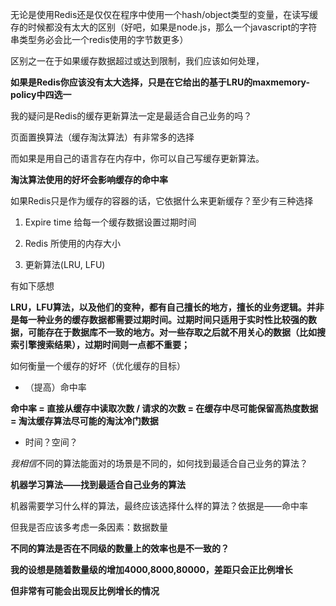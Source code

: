 
无论是使用Redis还是仅仅在程序中使用一个hash/object类型的变量，在读写缓存的时候都没有太大的区别（好吧，如果是node.js，那么一个javascript的字符串类型务必会比一个redis使用的字节数更多）

区别之一在于如果缓存数据超过或达到限制，我们应该如何处理，

**如果是Redis你应该没有太大选择，只是在它给出的基于LRU的maxmemory-policy中四选一**

我的疑问是Redis的缓存更新算法一定是最适合自己业务的吗？

页面置换算法（缓存淘汰算法）有非常多的选择

而如果是用自己的语言存在内存中，你可以自己写缓存更新算法。

**淘汰算法使用的好坏会影响缓存的命中率**

如果Redis只是作为缓存的容器的话，它依据什么来更新缓存？至少有三种选择

1. Expire time 给每一个缓存数据设置过期时间

2. Redis 所使用的内存大小

3. 更新算法(LRU, LFU)

有如下感想

**LRU，LFU算法，以及他们的变种，都有自己擅长的地方，擅长的业务逻辑。并非是每一种业务的缓存数据都需要过期时间。过期时间只适用于实时性比较强的数据，可能存在于数据库不一致的地方。对一些存取之后就不用关心的数据（比如搜索引擎搜索结果），过期时间则一点都不重要；**


如何衡量一个缓存的好坏（优化缓存的目标）

- （提高）命中率

**命中率 = 直接从缓存中读取次数 / 请求的次数 = 在缓存中尽可能保留高热度数据 = 淘汰缓存算法尽可能的淘汰冷门数据**

- 时间？空间？

*我相信*不同的算法能面对的场景是不同的，如何找到最适合自己业务的算法？

**机器学习算法——找到最适合自己业务的算法**

机器需要学习什么样的算法，最终应该选择什么样的算法？依据是——命中率

但我是否应该多考虑一条因素：数据数量

**不同的算法是否在不同级的数量上的效率也是不一致的？**

**我的设想是随着数量级的增加4000,8000,80000，差距只会正比例增长**

**但非常有可能会出现反比例增长的情况**




